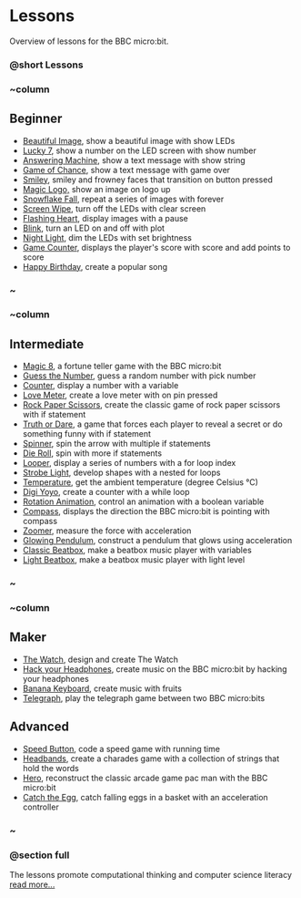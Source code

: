 # Lessons 

Overview of lessons for the BBC micro:bit.

### @short Lessons

### ~column 

## Beginner

* [Beautiful Image](/microbit/lessons/beautiful-image), show a beautiful image with show LEDs
* [Lucky 7](/microbit/lessons/lucky-7), show a number on the LED screen with show number
* [Answering Machine](/microbit/lessons/answering-machine), show a text message with show string
* [Game of Chance](/microbit/lessons/game-of-chance), show a text message with game over
* [Smiley,](/microbit/lessons/smiley) smiley and frowney faces that transition on button pressed
* [Magic Logo,](/microbit/lessons/magic-logo) show an image on logo up
* [Snowflake Fall](/microbit/lessons/snowflake-fall), repeat a series of images with forever
* [Screen Wipe](/microbit/lessons/screen-wipe), turn off the LEDs with clear screen
* [Flashing Heart](/microbit/lessons/flashing-heart), display images with a pause
* [Blink](/microbit/lessons/blink), turn an LED on and off with plot
* [Night Light](/microbit/lessons/night-light), dim the LEDs with set brightness
* [Game Counter](/microbit/lessons/game-counter), displays the player's score with score and add points to score
* [Happy Birthday](/microbit/lessons/happy-birthday), create a popular song

### ~

### ~column 

## Intermediate

* [Magic 8](/microbit/lessons/magic-8), a fortune teller game with the BBC micro:bit
* [Guess the Number](/microbit/lessons/guess-the-number),  guess a random number with pick number
* [Counter](/microbit/lessons/counter), display a number with a variable
* [Love Meter](/microbit/lessons/love-meter), create a love meter with on pin pressed
* [Rock Paper Scissors](/microbit/lessons/rock-paper-scissors), create the classic game of rock paper scissors with if statement
* [Truth or Dare](/microbit/lessons/truth-or-dare), a game that forces each player to reveal a secret or do something funny with if statement
* [Spinner](/microbit/lessons/spinner), spin the arrow with multiple if statements
* [Die Roll](/microbit/lessons/die-roll), spin with more if statements
* [Looper](/microbit/lessons/looper), display a series of numbers with a for loop index
* [Strobe Light](/microbit/lessons/strobe-light), develop shapes with a nested for loops
* [Temperature](/microbit/lessons/temperature), get the ambient temperature (degree Celsius °C)
* [Digi Yoyo](/microbit/lessons/digi-yoyo), create a counter with a while loop
* [Rotation Animation](/microbit/lessons/rotation-animation), control an animation with a boolean variable
* [Compass](/microbit/lessons/compass), displays the direction the BBC micro:bit is pointing with compass
* [Zoomer](/microbit/lessons/zoomer), measure the force with acceleration
* [Glowing Pendulum](/microbit/lessons/glowing-pendulum), construct a pendulum that glows using acceleration
* [Classic Beatbox](/microbit/lessons/classic-beatbox), make a beatbox music player with variables
* [Light Beatbox](/microbit/lessons/light-beatbox), make a beatbox music player with light level

### ~

### ~column 

## Maker

* [The Watch](/microbit/lessons/the-watch), design and create The Watch
* [Hack your Headphones](/microbit/lessons/hack-your-headphones), create music on the BBC micro:bit by hacking your headphones
* [Banana Keyboard](/microbit/lessons/banana-keyboard), create music with fruits
* [Telegraph](/microbit/lessons/telegraph), play the telegraph game between two BBC micro:bits

## Advanced
* [Speed Button](/microbit/lessons/speed-button), code a speed game with running time
* [Headbands](/microbit/lessons/headbands), create a charades game with a collection of strings that hold the words
* [Hero](/microbit/lessons/hero), reconstruct the classic arcade game pac man with the BBC micro:bit
* [Catch the Egg](/microbit/lessons/catch-the-egg-game), catch falling eggs in a basket with an acceleration controller
### ~

### @section full

The lessons promote computational thinking and computer science literacy[ read more...](/microbit/lessons/teach)

